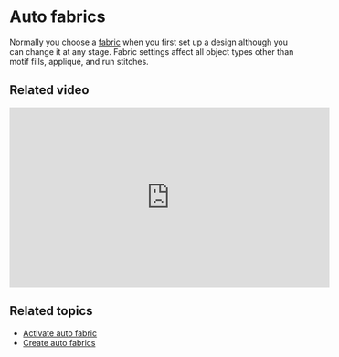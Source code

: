 # Auto fabrics

Normally you choose a [fabric](../../glossary/glossary) when you first set up a design although you can change it at any stage. Fabric settings affect all object types other than motif fills, appliqué, and run stitches.

## Related video

<iframe src="https://www.youtube.com/embed/Uxw6Olj0pyE" frameborder="0" 
		 allow="accelerometer; autoplay; encrypted-media; gyroscope; picture-in-picture" 
		 allowfullscreen="" style="width: 560px; height: 315px;">
<p>&#160;</p>
</iframe>

## Related topics

- [Activate auto fabric](Activate_auto_fabric)
- [Create auto fabrics](Create_auto_fabrics)

